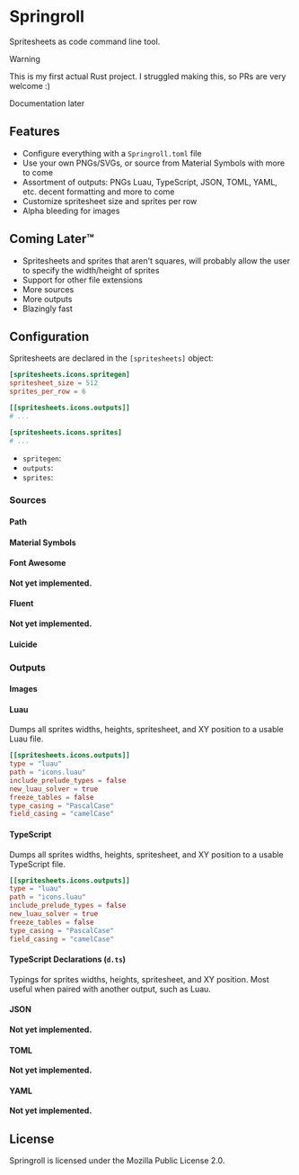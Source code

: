 # Springroll

Spritesheets as code command line tool.

> [!WARNING]
> This is my first actual Rust project. I struggled making this, so PRs are very
> welcome :)
> 
> Documentation later

## Features

- Configure everything with a `Springroll.toml` file
- Use your own PNGs/SVGs, or source from Material Symbols with more to come
- Assortment of outputs: PNGs Luau, TypeScript, JSON, TOML, YAML, etc.
  decent formatting and more to come
- Customize spritesheet size and sprites per row
- Alpha bleeding for images

## Coming Later™

- Spritesheets and sprites that aren't squares, will probably allow the user to
  specify the width/height of sprites
- Support for other file extensions
- More sources
- More outputs
- Blazingly fast

## Configuration

Spritesheets are declared in the `[spritesheets]` object:

```TOML
[spritesheets.icons.spritegen]
spritesheet_size = 512
sprites_per_row = 6

[[spritesheets.icons.outputs]]
# ...

[spritesheets.icons.sprites]
# ...
```

- `spritegen`:
- `outputs`:
- `sprites`:

### Sources

#### Path

#### Material Symbols

#### Font Awesome

**Not yet implemented.**

#### Fluent

**Not yet implemented.**

#### Luicide

### Outputs

#### Images

#### Luau

Dumps all sprites widths, heights, spritesheet, and XY position to a usable
Luau file.

```toml
[[spritesheets.icons.outputs]]
type = "luau"
path = "icons.luau"
include_prelude_types = false
new_luau_solver = true
freeze_tables = false
type_casing = "PascalCase"
field_casing = "camelCase"
```

#### TypeScript

Dumps all sprites widths, heights, spritesheet, and XY position to a usable
TypeScript file.

```toml
[[spritesheets.icons.outputs]]
type = "luau"
path = "icons.luau"
include_prelude_types = false
new_luau_solver = true
freeze_tables = false
type_casing = "PascalCase"
field_casing = "camelCase"
```

#### TypeScript Declarations (`d.ts`)

Typings for sprites widths, heights, spritesheet, and XY position. Most useful
when paired with another output, such as Luau.

#### JSON

**Not yet implemented.**

#### TOML

**Not yet implemented.**

#### YAML

**Not yet implemented.**

## License

Springroll is licensed under the Mozilla Public License 2.0.
